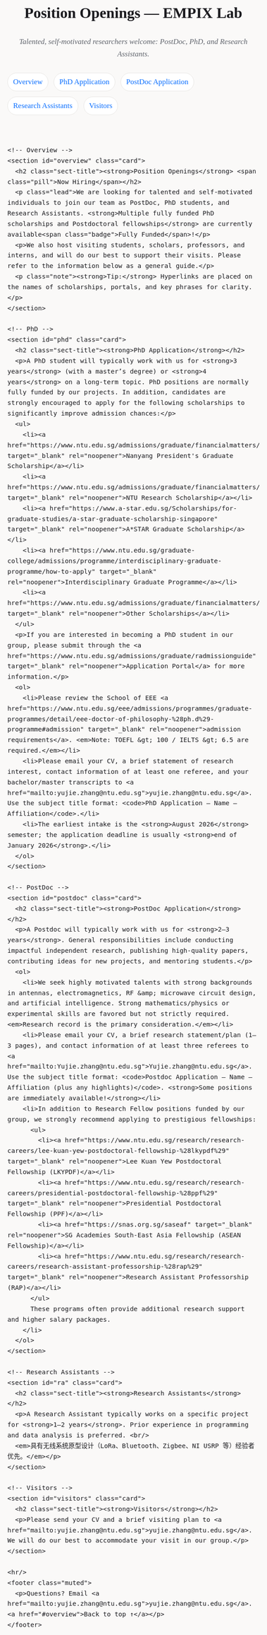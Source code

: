 <!DOCTYPE html>
<html lang="en">
<head>
  <meta charset="utf-8" />
  <meta name="viewport" content="width=device-width, initial-scale=1" />
  <title>EMPIX Lab — Position Openings</title>
  <style>
    :root{
      --accent:#B3002D;        /* bold, eye-catching title color (NTU-ish crimson) */
      --accent-2:#0B6FFF;      /* link hover & small badges */
      --ink:#1b1b1f;           /* primary text */
      --muted:#60646c;         /* secondary text */
      --bg:#faf9f8;            /* page background */
      --card:#ffffff;          /* card background */
      --stroke:#e8e6e3;        /* subtle borders */
    }
    html,body{margin:0;padding:0;background:var(--bg);color:var(--ink);}    
    body{font-family: Georgia, "Times New Roman", Times, serif; line-height:1.65; font-size:17px;}
    .wrap{max-width:980px;margin:48px auto;padding:0 20px 80px;}

    /* Headline */
    .page-title{font-size:40px; letter-spacing:.3px; margin:0 0 8px;}
    .page-sub{color:var(--muted); margin:0 0 28px; font-style:italic;}

    /* Section card */
    .card{background:var(--card); border:1px solid var(--stroke); border-radius:18px; padding:28px 28px; box-shadow:0 6px 22px rgba(0,0,0,.06);} 
    .card + .card{margin-top:22px;}

    /* Fancy section headers */
    .sect-title{margin:0 0 14px; font-size:26px; font-weight:700; color:var(--accent);} 
    .sect-title .pill{display:inline-block; margin-left:8px; font-size:12px; font-weight:700; padding:2px 8px; border-radius:999px; border:1px solid var(--accent); color:var(--accent);} 

    /* Lists */
    ul, ol{padding-left:22px;}
    li{margin:6px 0;}

    /* Links */
    a{color:var(--accent-2); text-decoration:underline; text-underline-offset:2px;}
    a:hover{opacity:.85;}

    /* Minor utilities */
    .muted{color:var(--muted);}    
    .lead{font-size:18px;}
    .note{background:#fff4f6; border:1px dashed var(--accent); padding:12px 14px; border-radius:12px;}

    /* Inline badges for availability */
    .badge{display:inline-block; font-size:12px; padding:3px 10px; border-radius:999px; border:1px solid var(--stroke); background:#f6f8ff; margin-left:8px;}

    /* Nav */
    .toc{display:flex; gap:12px; flex-wrap:wrap; margin:14px 0 22px;}
    .toc a{background:#fff; border:1px solid var(--stroke); border-radius:999px; padding:6px 12px; text-decoration:none;}

    hr{border:0; border-top:1px solid var(--stroke); margin:24px 0;}

    /* Responsive tuning */
    @media (max-width:640px){
      .page-title{font-size:32px}
      .sect-title{font-size:22px}
    }
  </style>
</head>
<body>
  <div class="wrap">
    <header>
      <h1 class="page-title">Position Openings — EMPIX Lab</h1>
      <p class="page-sub">Talented, self-motivated researchers welcome: PostDoc, PhD, and Research Assistants.</p>
      <nav class="toc" aria-label="On this page">
        <a href="#overview">Overview</a>
        <a href="#phd">PhD Application</a>
        <a href="#postdoc">PostDoc Application</a>
        <a href="#ra">Research Assistants</a>
        <a href="#visitors">Visitors</a>
      </nav>
    </header>

    <!-- Overview -->
    <section id="overview" class="card">
      <h2 class="sect-title"><strong>Position Openings</strong> <span class="pill">Now Hiring</span></h2>
      <p class="lead">We are looking for talented and self-motivated individuals to join our team as PostDoc, PhD students, and Research Assistants. <strong>Multiple fully funded PhD scholarships and Postdoctoral fellowships</strong> are currently available<span class="badge">Fully Funded</span>!</p>
      <p>We also host visiting students, scholars, professors, and interns, and will do our best to support their visits. Please refer to the information below as a general guide.</p>
      <p class="note"><strong>Tip:</strong> Hyperlinks are placed on the names of scholarships, portals, and key phrases for clarity.</p>
    </section>

    <!-- PhD -->
    <section id="phd" class="card">
      <h2 class="sect-title"><strong>PhD Application</strong></h2>
      <p>A PhD student will typically work with us for <strong>3 years</strong> (with a master’s degree) or <strong>4 years</strong> on a long-term topic. PhD positions are normally fully funded by our projects. In addition, candidates are strongly encouraged to apply for the following scholarships to significantly improve admission chances:</p>
      <ul>
        <li><a href="https://www.ntu.edu.sg/admissions/graduate/financialmatters/scholarships/npgs" target="_blank" rel="noopener">Nanyang President's Graduate Scholarship</a></li>
        <li><a href="https://www.ntu.edu.sg/admissions/graduate/financialmatters/scholarships/rss" target="_blank" rel="noopener">NTU Research Scholarship</a></li>
        <li><a href="https://www.a-star.edu.sg/Scholarships/for-graduate-studies/a-star-graduate-scholarship-singapore" target="_blank" rel="noopener">A*STAR Graduate Scholarship</a></li>
        <li><a href="https://www.ntu.edu.sg/graduate-college/admissions/programme/interdisciplinary-graduate-programme/how-to-apply" target="_blank" rel="noopener">Interdisciplinary Graduate Programme</a></li>
        <li><a href="https://www.ntu.edu.sg/admissions/graduate/financialmatters/scholarships" target="_blank" rel="noopener">Other Scholarships</a></li>
      </ul>
      <p>If you are interested in becoming a PhD student in our group, please submit through the <a href="https://www.ntu.edu.sg/admissions/graduate/radmissionguide" target="_blank" rel="noopener">Application Portal</a> for more information.</p>
      <ol>
        <li>Please review the School of EEE <a href="https://www.ntu.edu.sg/eee/admissions/programmes/graduate-programmes/detail/eee-doctor-of-philosophy-%28ph.d%29-programme#admission" target="_blank" rel="noopener">admission requirements</a>. <em>Note: TOEFL &gt; 100 / IELTS &gt; 6.5 are required.</em></li>
        <li>Please email your CV, a brief statement of research interest, contact information of at least one referee, and your bachelor/master transcripts to <a href="mailto:yujie.zhang@ntu.edu.sg">yujie.zhang@ntu.edu.sg</a>. Use the subject title format: <code>PhD Application – Name – Affiliation</code>.</li>
        <li>The earliest intake is the <strong>August 2026</strong> semester; the application deadline is usually <strong>end of January 2026</strong>.</li>
      </ol>
    </section>

    <!-- PostDoc -->
    <section id="postdoc" class="card">
      <h2 class="sect-title"><strong>PostDoc Application</strong></h2>
      <p>A Postdoc will typically work with us for <strong>2–3 years</strong>. General responsibilities include conducting impactful independent research, publishing high-quality papers, contributing ideas for new projects, and mentoring students.</p>
      <ol>
        <li>We seek highly motivated talents with strong backgrounds in antennas, electromagnetics, RF &amp; microwave circuit design, and artificial intelligence. Strong mathematics/physics or experimental skills are favored but not strictly required. <em>Research record is the primary consideration.</em></li>
        <li>Please email your CV, a brief research statement/plan (1–3 pages), and contact information of at least three referees to <a href="mailto:Yujie.zhang@ntu.edu.sg">Yujie.zhang@ntu.edu.sg</a>. Use the subject title format: <code>Postdoc Application – Name – Affiliation (plus any highlights)</code>. <strong>Some positions are immediately available!</strong></li>
        <li>In addition to Research Fellow positions funded by our group, we strongly recommend applying to prestigious fellowships:
          <ul>
            <li><a href="https://www.ntu.edu.sg/research/research-careers/lee-kuan-yew-postdoctoral-fellowship-%28lkypdf%29" target="_blank" rel="noopener">Lee Kuan Yew Postdoctoral Fellowship (LKYPDF)</a></li>
            <li><a href="https://www.ntu.edu.sg/research/research-careers/presidential-postdoctoral-fellowship-%28ppf%29" target="_blank" rel="noopener">Presidential Postdoctoral Fellowship (PPF)</a></li>
            <li><a href="https://snas.org.sg/saseaf" target="_blank" rel="noopener">SG Academies South‑East Asia Fellowship (ASEAN Fellowship)</a></li>
            <li><a href="https://www.ntu.edu.sg/research/research-careers/research-assistant-professorship-%28rap%29" target="_blank" rel="noopener">Research Assistant Professorship (RAP)</a></li>
          </ul>
          These programs often provide additional research support and higher salary packages.
        </li>
      </ol>
    </section>

    <!-- Research Assistants -->
    <section id="ra" class="card">
      <h2 class="sect-title"><strong>Research Assistants</strong></h2>
      <p>A Research Assistant typically works on a specific project for <strong>1–2 years</strong>. Prior experience in programming and data analysis is preferred. <br/>
      <em>具有无线系统原型设计（LoRa、Bluetooth、Zigbee、NI USRP 等）经验者优先。</em></p>
    </section>

    <!-- Visitors -->
    <section id="visitors" class="card">
      <h2 class="sect-title"><strong>Visitors</strong></h2>
      <p>Please send your CV and a brief visiting plan to <a href="mailto:yujie.zhang@ntu.edu.sg">yujie.zhang@ntu.edu.sg</a>. We will do our best to accommodate your visit in our group.</p>
    </section>

    <hr/>
    <footer class="muted">
      <p>Questions? Email <a href="mailto:yujie.zhang@ntu.edu.sg">yujie.zhang@ntu.edu.sg</a>. <a href="#overview">Back to top ↑</a></p>
    </footer>
  </div>
</body>
</html>
